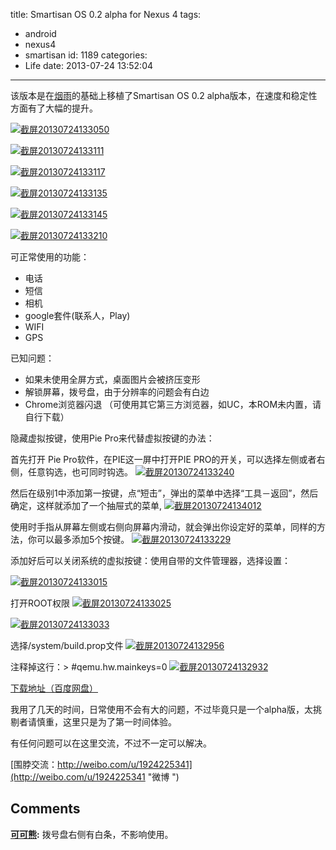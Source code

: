 title: Smartisan OS 0.2 alpha for Nexus 4
tags:
  - android
  - nexus4
  - smartisan
id: 1189
categories:
  - Life
date: 2013-07-24 13:52:04
---

该版本是在[烟雨](http://bbs.anzhi.com/thread-7307404-1-2.html)的基础上移植了Smartisan OS 0.2 alpha版本，在速度和稳定性方面有了大幅的提升。

[![截屏20130724133050](http://7sbxmt.com1.z0.glb.clouddn.com/b8cc3b379b3872b7921ba5fb85a0020b-180x300.png)](http://c.kensou.me/blog/smartisan-os-0-2-alpha-for-nexus-4/%e6%88%aa%e5%b1%8f20130724133050/)

[![截屏20130724133111](http://7sbxmt.com1.z0.glb.clouddn.com/fd41d7152e3f1654b5c83716f3c6d614-180x300.png)](http://c.kensou.me/blog/smartisan-os-0-2-alpha-for-nexus-4/%e6%88%aa%e5%b1%8f20130724133111/)

[![截屏20130724133117](http://7sbxmt.com1.z0.glb.clouddn.com/654f2099e8a227475a1b2783486796c7-180x300.png)](http://c.kensou.me/blog/smartisan-os-0-2-alpha-for-nexus-4/%e6%88%aa%e5%b1%8f20130724133117/)

[![截屏20130724133135](http://7sbxmt.com1.z0.glb.clouddn.com/596e1cd7f8acb5bdef82e6edd62a324f-180x300.png)](http://c.kensou.me/blog/smartisan-os-0-2-alpha-for-nexus-4/%e6%88%aa%e5%b1%8f20130724133135/)

[![截屏20130724133145](http://7sbxmt.com1.z0.glb.clouddn.com/287b8835308fcfbd20894268f48510cb-180x300.png)](http://c.kensou.me/blog/smartisan-os-0-2-alpha-for-nexus-4/%e6%88%aa%e5%b1%8f20130724133145/)

[![截屏20130724133210](http://7sbxmt.com1.z0.glb.clouddn.com/4d44ba30af10c566589923d7199a1284-180x300.png)](http://c.kensou.me/blog/smartisan-os-0-2-alpha-for-nexus-4/%e6%88%aa%e5%b1%8f20130724133210/)

可正常使用的功能：

* 电话 
* 短信 
* 相机 
* google套件(联系人，Play) 
* WIFI 
* GPS 

已知问题：

* 如果未使用全屏方式，桌面图片会被挤压变形
* 解锁屏幕，拨号盘，由于分辨率的问题会有白边 
* Chrome浏览器闪退 （可使用其它第三方浏览器，如UC，本ROM未内置，请自行下载） 

隐藏虚拟按键，使用Pie Pro来代替虚拟按键的办法： 


首先打开 Pie Pro软件，在PIE这一屏中打开PIE PRO的开关，可以选择左侧或者右侧，任意钩选，也可同时钩选。
[![截屏20130724133240](http://7sbxmt.com1.z0.glb.clouddn.com/5bb4072f943be017f9fa87c3f4152d9d-180x300.png)](http://c.kensou.me/blog/smartisan-os-0-2-alpha-for-nexus-4/%e6%88%aa%e5%b1%8f20130724133240/)

然后在级别1中添加第一按键，点“短击”，弹出的菜单中选择“工具－返回”，然后确定，这样就添加了一个抽屉式的菜单,
[![截屏20130724134012](http://7sbxmt.com1.z0.glb.clouddn.com/1f506bf971c7fdb2073bca1c9fc6dd45-180x300.png)](http://c.kensou.me/blog/smartisan-os-0-2-alpha-for-nexus-4/%e6%88%aa%e5%b1%8f20130724134012/)

使用时手指从屏幕左侧或右侧向屏幕内滑动，就会弹出你设定好的菜单，同样的方法，你可以最多添加5个按键。
[![截屏20130724133229](http://7sbxmt.com1.z0.glb.clouddn.com/c93425ecf7f4fe93760418a6d08f1e91-180x300.png)](http://c.kensou.me/blog/smartisan-os-0-2-alpha-for-nexus-4/%e6%88%aa%e5%b1%8f20130724133229/)

添加好后可以关闭系统的虚拟按键：使用自带的文件管理器，选择设置：

[![截屏20130724133015](http://7sbxmt.com1.z0.glb.clouddn.com/376981f83907b43ff9fbb48b7eb48f93-180x300.png)](http://c.kensou.me/blog/smartisan-os-0-2-alpha-for-nexus-4/%e6%88%aa%e5%b1%8f20130724133015/)

打开ROOT权限
[![截屏20130724133025](http://7sbxmt.com1.z0.glb.clouddn.com/4b2f58c53a6f454290a4f663de25fff7-180x300.png)](http://c.kensou.me/blog/smartisan-os-0-2-alpha-for-nexus-4/%e6%88%aa%e5%b1%8f20130724133025/)

[![截屏20130724133033](http://7sbxmt.com1.z0.glb.clouddn.com/40f8acd4f870eec26164dbda16a4f393-180x300.png)](http://c.kensou.me/blog/smartisan-os-0-2-alpha-for-nexus-4/%e6%88%aa%e5%b1%8f20130724133033/)

选择/system/build.prop文件
[![截屏20130724132956](http://7sbxmt.com1.z0.glb.clouddn.com/f103d82a76720d4aa902ffbcb9909b46-180x300.png)](http://c.kensou.me/blog/smartisan-os-0-2-alpha-for-nexus-4/%e6%88%aa%e5%b1%8f20130724132956/)

注释掉这行：> #qemu.hw.mainkeys=0
[![截屏20130724132932](http://7sbxmt.com1.z0.glb.clouddn.com/ca27a1957683efea9c254960f7d81ece-180x300.png)](http://c.kensou.me/blog/smartisan-os-0-2-alpha-for-nexus-4/%e6%88%aa%e5%b1%8f20130724132932/)


[下载地址（百度网盘）](http://pan.baidu.com/share/link?shareid=3790763553&uk=1896185499 "下载地址（百度网盘）")

我用了几天的时间，日常使用不会有大的问题，不过毕竟只是一个alpha版，太挑剔者请慎重，这里只是为了第一时间体验。

有任何问题可以在这里交流，不过不一定可以解决。

[围脖交流：http://weibo.com/u/1924225341](http://weibo.com/u/1924225341 "微博 ")
## Comments

**[可可熊](#25381 "2013-07-25 09:17:27"):** 拨号盘右侧有白条，不影响使用。

